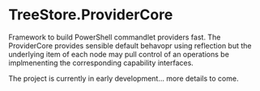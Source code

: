# TreeStore.ProviderCore

Framework to build PowerShell commandlet providers fast. The ProviderCore provides sensible default behavopr using reflection but the underlying item of each node may pull control of an operations be implmenenting the corresponding capability interfaces. 

The project is currently in early development... more details to come.
